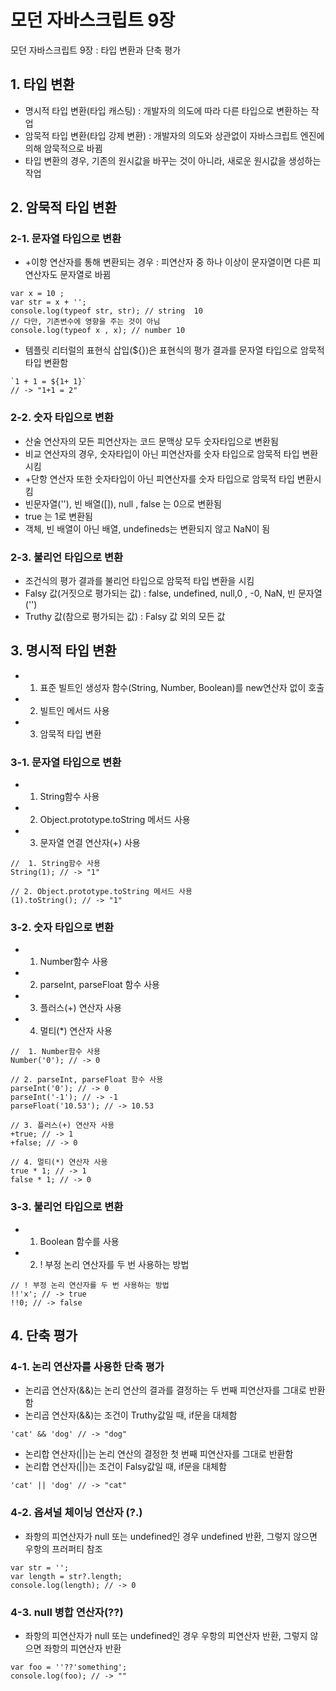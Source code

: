 # 모던 자바스크립트 9장
모던 자바스크립트 9장 : 타입 변환과 단축 평가

## 1. 타입 변환
- 명시적 타입 변환(타입 캐스팅) : 개발자의 의도에 따라 다른 타입으로 변환하는 작업
- 암묵적 타입 변환(타입 강제 변환) : 개발자의 의도와 상관없이 자바스크립트 엔진에 의해 암묵적으로 바뀜
- 타입 변환의 경우, 기존의 원시값을 바꾸는 것이 아니라, 새로운 원시값을 생성하는 작업

## 2. 암묵적 타입 변환

### 2-1. 문자열 타입으로 변환
- +이항 연산자를 통해 변환되는 경우 : 피연산자 중 하나 이상이 문자열이면 다른 피연산자도 문자열로 바뀜
```
var x = 10 ;
var str = x + '';
console.log(typeof str, str); // string  10
// 다만, 기존변수에 영향을 주는 것이 아님
console.log(typeof x , x); // number 10
```

- 템플릿 리터럴의 표현식 삽입(${})은 표현식의 평가 결과를 문자열 타입으로 암묵적 타입 변환함
```
`1 + 1 = ${1+ 1}`
// -> "1+1 = 2"
```

### 2-2. 숫자 타입으로 변환
- 산술 연산자의 모든 피연산자는 코드 문맥상 모두 숫자타입으로 변환됨
- 비교 연산자의 경우, 숫자타입이 아닌 피연산자를 숫자 타입으로 암묵적 타입 변환시킴
- +단항 연산자 또한 숫자타입이 아닌 피연산자를 숫자 타입으로 암묵적 타입 변환시킴
- 빈문자열(''), 빈 배열([]), null , false 는 0으로 변환됨
- true 는 1로 변환됨
- 객체, 빈 배열이 아닌 배열, undefineds는 변환되지 않고 NaN이 됨

### 2-3. 불리언 타입으로 변환
- 조건식의 평가 결과를 불리언 타입으로 암묵적 타입 변환을 시킴
- Falsy 값(거짓으로 평가되는 값) : false, undefined, null,0 , -0, NaN, 빈 문자열('')
- Truthy 값(참으로 평가되는 값) : Falsy 값 외의 모든 값

## 3. 명시적 타입 변환
- 1. 표준 빌트인 생성자 함수(String, Number, Boolean)를 new연산자 없이 호출
- 2. 빌트인 메서드 사용
- 3. 암묵적 타입 변환 

### 3-1. 문자열 타입으로 변환
- 1. String함수 사용
- 2. Object.prototype.toString 메서드 사용
- 3. 문자열 연결 연산자(+) 사용
```
//  1. String함수 사용
String(1); // -> "1"

// 2. Object.prototype.toString 메서드 사용
(1).toString(); // -> "1"
```

### 3-2. 숫자 타입으로 변환
- 1. Number함수 사용
- 2. parseInt, parseFloat 함수 사용
- 3. 플러스(+) 연산자 사용
- 4. 멀티(*) 연산자 사용
```
//  1. Number함수 사용
Number('0'); // -> 0

// 2. parseInt, parseFloat 함수 사용
parseInt('0'); // -> 0
parseInt('-1'); // -> -1
parseFloat('10.53'); // -> 10.53

// 3. 플러스(+) 연산자 사용
+true; // -> 1
+false; // -> 0

// 4. 멀티(*) 연산자 사용
true * 1; // -> 1
false * 1; // -> 0
```

### 3-3. 불리언 타입으로 변환
- 1. Boolean 함수를 사용
- 2. ! 부정 논리 연산자를 두 번 사용하는 방법
```
// ! 부정 논리 연산자를 두 번 사용하는 방법
!!'x'; // -> true
!!0; // -> false
```

## 4. 단축 평가

### 4-1. 논리 연산자를 사용한 단축 평가

- 논리곱 연산자(&&)는 논리 연산의 결과를 결정하는 두 번째 피연산자를 그대로 반환함
- 논리곱 연산자(&&)는 조건이 Truthy값일 때, if문을 대체함
```
'cat' && 'dog' // -> "dog"
```

- 논리합 연산자(||)는 논리 연산의 결정한 첫 번째 피연산자를 그대로 반환함
- 논리합 연산자(||)는 조건이 Falsy값일 때, if문을 대체함
```
'cat' || 'dog' // -> "cat"
```

### 4-2. 옵셔널 체이닝 연산자 (?.)
- 좌항의 피연산자가 null 또는 undefined인 경우 undefined 반환, 그렇지 않으면 우항의 프러퍼티 참조
```
var str = '';
var length = str?.length;
console.log(length); // -> 0
```

### 4-3. null 병합 연산자(??)
- 좌항의 피연산자가 null 또는 undefined인 경우 우항의 피연산자 반환, 그렇지 않으면 좌항의 피연산자 반환
```
var foo = ''??'something';
console.log(foo); // -> ""
```




